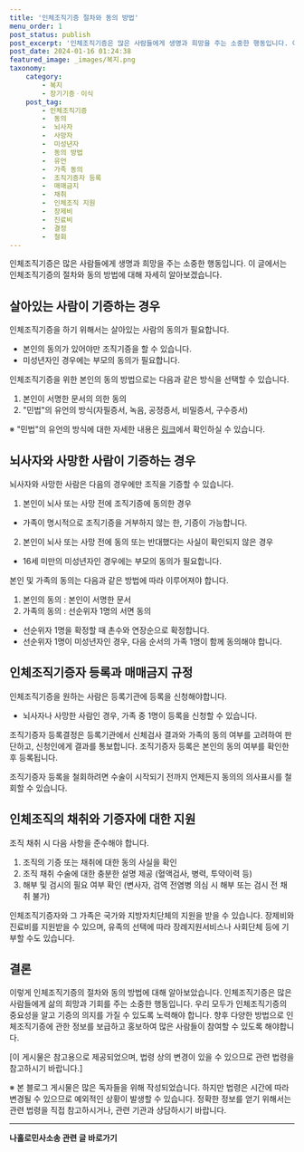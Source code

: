 ```yaml
---
title: '인체조직기증 절차와 동의 방법'
menu_order: 1
post_status: publish
post_excerpt: '인체조직기증은 많은 사람들에게 생명과 희망을 주는 소중한 행동입니다. 이 글에서는 인체조직기증의 절차와 동의 방법에 대해 자세히 알아보겠습니다.'
post_date: 2024-01-16 01:24:38
featured_image: _images/복지.png
taxonomy:
    category:
        - 복지
        - 장기기증ㆍ이식
    post_tag:
        - 인체조직기증
        -  동의
        -  뇌사자
        -  사망자
        -  미성년자
        -  동의 방법
        -  유언
        -  가족 동의
        -  조직기증자 등록
        -  매매금지
        -  채취
        -  인체조직 지원
        -  장제비
        -  진료비
        -  결정
        -  철회
---
```




인체조직기증은 많은 사람들에게 생명과 희망을 주는 소중한 행동입니다. 이 글에서는 인체조직기증의 절차와 동의 방법에 대해 자세히 알아보겠습니다.

## 살아있는 사람이 기증하는 경우

인체조직기증을 하기 위해서는 살아있는 사람의 동의가 필요합니다. 
- 본인의 동의가 있어야만 조직기증을 할 수 있습니다.
- 미성년자인 경우에는 부모의 동의가 필요합니다.

인체조직기증을 위한 본인의 동의 방법으로는 다음과 같은 방식을 선택할 수 있습니다.
1. 본인이 서명한 문서의 의한 동의
2. "민법"의 유언의 방식(자필증서, 녹음, 공정증서, 비밀증서, 구수증서)

※ "민법"의 유언의 방식에 대한 자세한 내용은 [링크](https://example.com)에서 확인하실 수 있습니다.

## 뇌사자와 사망한 사람이 기증하는 경우

뇌사자와 사망한 사람은 다음의 경우에만 조직을 기증할 수 있습니다.
1. 본인이 뇌사 또는 사망 전에 조직기증에 동의한 경우
- 가족이 명시적으로 조직기증을 거부하지 않는 한, 기증이 가능합니다.
2. 본인이 뇌사 또는 사망 전에 동의 또는 반대했다는 사실이 확인되지 않은 경우
- 16세 미만의 미성년자인 경우에는 부모의 동의가 필요합니다.

본인 및 가족의 동의는 다음과 같은 방법에 따라 이루어져야 합니다.
1. 본인의 동의 : 본인이 서명한 문서
2. 가족의 동의 : 선순위자 1명의 서면 동의
- 선순위자 1명을 확정할 때 촌수와 연장순으로 확정합니다.
- 선순위자 1명이 미성년자인 경우, 다음 순서의 가족 1명이 함께 동의해야 합니다.

## 인체조직기증자 등록과 매매금지 규정

인체조직기증을 원하는 사람은 등록기관에 등록을 신청해야합니다.
- 뇌사자나 사망한 사람인 경우, 가족 중 1명이 등록을 신청할 수 있습니다.

조직기증자 등록결정은 등록기관에서 신체검사 결과와 가족의 동의 여부를 고려하여 판단하고, 신청인에게 결과를 통보합니다. 조직기증자 등록은 본인의 동의 여부를 확인한 후 등록됩니다.

조직기증자 등록을 철회하려면 수술이 시작되기 전까지 언제든지 동의의 의사표시를 철회할 수 있습니다.

## 인체조직의 채취와 기증자에 대한 지원

조직 채취 시 다음 사항을 준수해야 합니다.
1. 조직의 기증 또는 채취에 대한 동의 사실을 확인
2. 조직 채취 수술에 대한 충분한 설명 제공 (혈액검사, 병력, 투약이력 등)
3. 해부 및 검시의 필요 여부 확인 (변사자, 검역 전염병 의심 시 해부 또는 검시 전 채취 불가)

인체조직기증자와 그 가족은 국가와 지방자치단체의 지원을 받을 수 있습니다. 장제비와 진료비를 지원받을 수 있으며, 유족의 선택에 따라 장례지원서비스나 사회단체 등에 기부할 수도 있습니다.

## 결론

이렇게 인체조직기증의 절차와 동의 방법에 대해 알아보았습니다. 인체조직기증은 많은 사람들에게 삶의 희망과 기회를 주는 소중한 행동입니다. 우리 모두가 인체조직기증의 중요성을 알고 기증의 의지를 가질 수 있도록 노력해야 합니다. 향후 다양한 방법으로 인체조직기증에 관한 정보를 보급하고 홍보하여 많은 사람들이 참여할 수 있도록 해야합니다.

[이 게시물은 참고용으로 제공되었으며, 법령 상의 변경이 있을 수 있으므로 관련 법령을 참고하시기 바랍니다.]

※ 본 블로그 게시물은 많은 독자들을 위해 작성되었습니다. 하지만 법령은 시간에 따라 변경될 수 있으므로 예외적인 상황이 발생할 수 있습니다. 정확한 정보를 얻기 위해서는 관련 법령을 직접 참고하시거나, 관련 기관과 상담하시기 바랍니다.
<!-- wp:separator -->
<hr class="wp-block-separator has-alpha-channel-opacity"/>
<!-- /wp:separator -->

<!-- wp:group {"backgroundColor":"base","layout":{"type":"constrained"}} -->
<div class="wp-block-group has-base-background-color has-background"><!-- wp:paragraph {"align":"center","fontSize":"medium"} -->
<p class="has-text-align-center has-large-font-size"><strong>나홀로민사소송 관련 글 바로가기</strong></p>
<!-- /wp:paragraph -->


<!-- wp:latest-posts
{"categories":[{"id":14767,"count":19,"description":"","link":"https://uknowlaw.com/category/%eb%82%98%ed%99%80%eb%a1%9c%eb%af%bc%ec%82%ac%ec%86%8c%ec%86%a1/","name":"나홀로민사소송","slug":"나홀로민사소송","taxonomy":"category","parent":0,"meta":[],"_links":{"self":[{"href":"https://uknowlaw.com/wp-json/wp/v2/categories/14767"}],"collection":[{"href":"https://uknowlaw.com/wp-json/wp/v2/categories"}],"about":[{"href":"https://uknowlaw.com/wp-json/wp/v2/taxonomies/category"}],"wp:post_type":[{"href":"https://uknowlaw.com/wp-json/wp/v2/posts?categories=14767"}],"curies":[{"name":"wp","href":"https://api.w.org/{rel}","templated":true}]}}],"postsToShow":100,"excerptLength":28,"postLayout":"grid","columns":2,"featuredImageAlign":"left","featuredImageSizeSlug":"large","fontSize":"small"} /--></div>
<!-- /wp:group -->
